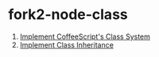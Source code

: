 fork2-node-class
================

1. [Implement CoffeeScript's Class System](https://gist.github.com/rcgary/7534787cc11791839585)
2. [Implement Class Inheritance](https://gist.github.com/rcgary/df92cd92a00a2600cc21)
